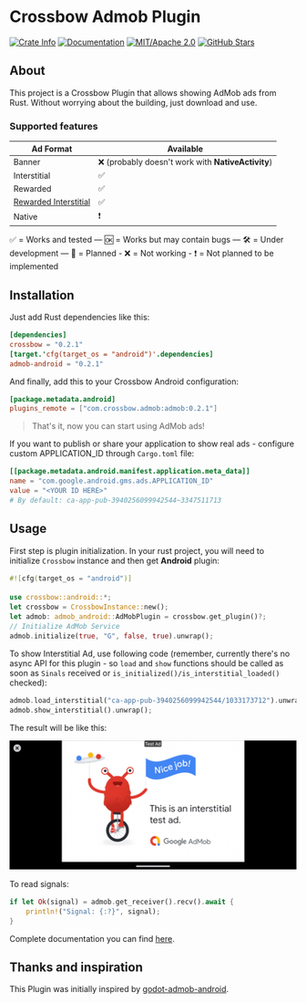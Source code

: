 # Crossbow Admob Plugin

[![Crate Info](https://img.shields.io/crates/v/admob-android.svg)](https://crates.io/crates/admob-android)
[![Documentation](https://img.shields.io/badge/docs.rs-admob_android-green)](https://docs.rs/admob-android/)
[![MIT/Apache 2.0](https://img.shields.io/badge/license-MIT%2FApache-blue.svg)](https://github.com/dodorare/crossbow#license)
[![GitHub Stars](https://img.shields.io/github/stars/dodorare/crossbow.svg?style=social)](https://github.com/dodorare/crossbow/stargazers)

## About

This project is a Crossbow Plugin that allows showing AdMob ads from Rust. Without worrying about the building, just download and use.

### Supported features

| Ad Format | Available |
| ---- | ----------- |
| Banner | ❌ (probably doesn't work with **NativeActivity**) |
| Interstitial | ✅ |
| Rewarded | ✅ |
| [Rewarded Interstitial](https://support.google.com/admob/answer/9884467) | ✅ |
| Native | ❗ |

✅ = Works and tested — 🆗 = Works but may contain bugs — 🛠 = Under development — 📝 = Planned - ❌ = Not working - ❗ = Not planned to be implemented

## Installation

Just add Rust dependencies like this:

```toml
[dependencies]
crossbow = "0.2.1"
[target.'cfg(target_os = "android")'.dependencies]
admob-android = "0.2.1"
```

And finally, add this to your Crossbow Android configuration:

```toml
[package.metadata.android]
plugins_remote = ["com.crossbow.admob:admob:0.2.1"]
```

> That's it, now you can start using AdMob ads!

If you want to publish or share your application to show real ads - configure custom APPLICATION_ID through `Cargo.toml` file:

```toml
[[package.metadata.android.manifest.application.meta_data]]
name = "com.google.android.gms.ads.APPLICATION_ID"
value = "<YOUR ID HERE>"
# By default: ca-app-pub-3940256099942544~3347511713
```

## Usage

First step is plugin initialization. In your rust project, you will need to initialize `Crossbow` instance and then get **Android** plugin:

```rust
#![cfg(target_os = "android")]

use crossbow::android::*;
let crossbow = CrossbowInstance::new();
let admob: admob_android::AdMobPlugin = crossbow.get_plugin()?;
// Initialize AdMob Service
admob.initialize(true, "G", false, true).unwrap();
```

To show Interstitial Ad, use following code (remember, currently there's no async API for this plugin - so `load` and `show` functions should be called as soon as `Sinals` received or `is_initialized()/is_interstitial_loaded()` checked):

```rust
admob.load_interstitial("ca-app-pub-3940256099942544/1033173712").unwrap();
admob.show_interstitial().unwrap();
```

The result will be like this:

![AdMob Ad Result Example](../../assets/images/admob-example.png)

To read signals:

```rust
if let Ok(signal) = admob.get_receiver().recv().await {
    println!("Signal: {:?}", signal);
}
```

Complete documentation you can find [here](https://docs.rs/admob-android/).

## Thanks and inspiration

This Plugin was initially inspired by [godot-admob-android](https://github.com/Poing-Studios/godot-admob-android).
